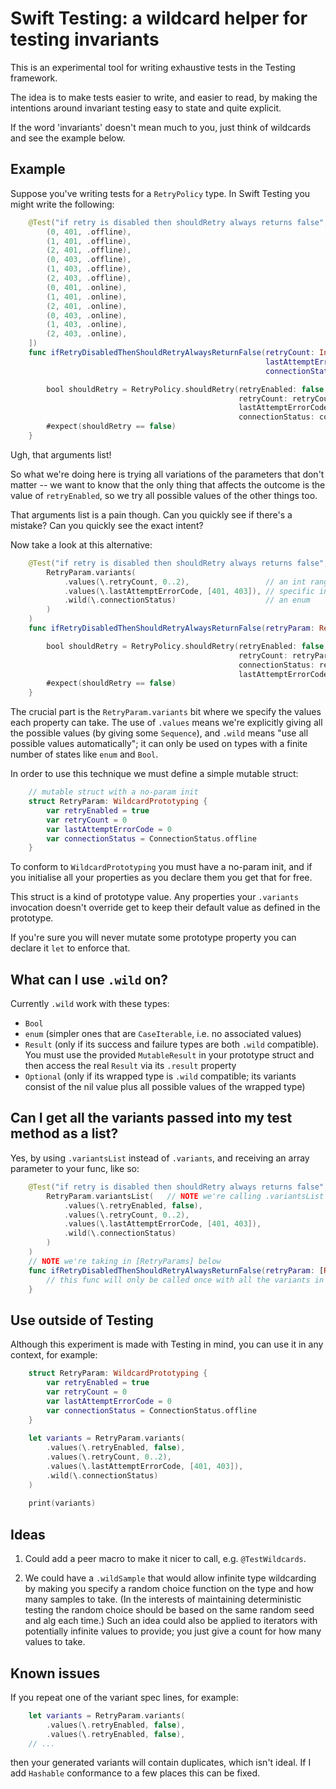 
# Swift Testing: a wildcard helper for testing invariants

This is an experimental tool for writing exhaustive tests in the Testing framework.

The idea is to make tests easier to write, and easier to read, by making the intentions around invariant testing easy to state and quite explicit.

If the word 'invariants' doesn't mean much to you, just think of wildcards and see the example below.

## Example

Suppose you've writing tests for a `RetryPolicy` type. In Swift Testing you might write the following:

```swift
    @Test("if retry is disabled then shouldRetry always returns false", arguments: [
        (0, 401, .offline),
        (1, 401, .offline),
        (2, 401, .offline),
        (0, 403, .offline),
        (1, 403, .offline),
        (2, 403, .offline),
        (0, 401, .online),
        (1, 401, .online),
        (2, 401, .online),
        (0, 403, .online),
        (1, 403, .online),
        (2, 403, .online),
    ])
    func ifRetryDisabledThenShouldRetryAlwaysReturnFalse(retryCount: Int,
                                                         lastAttemptErrorCode: Int,
                                                         connectionStatus: ConnectionStatus) {

        bool shouldRetry = RetryPolicy.shouldRetry(retryEnabled: false,
                                                   retryCount: retryCount,
                                                   lastAttemptErrorCode: lastAttemptErrorCode,
                                                   connectionStatus: connectionStatus)
        #expect(shouldRetry == false)
    }
```

Ugh, that arguments list!

So what we're doing here is trying all variations of the parameters that don't matter -- we want to know that the only thing that affects the outcome is the value of `retryEnabled`, so we try all possible values of the other things too.

That arguments list is a pain though. Can you quickly see if there's a mistake? Can you quickly see the exact intent?

Now take a look at this alternative:

```swift
    @Test("if retry is disabled then shouldRetry always returns false", arguments:
        RetryParam.variants(
            .values(\.retryCount, 0..2),                 // an int range
            .values(\.lastAttemptErrorCode, [401, 403]), // specific int values 
            .wild(\.connectionStatus)                    // an enum
        )
    )
    func ifRetryDisabledThenShouldRetryAlwaysReturnFalse(retryParam: RetryParam) {

        bool shouldRetry = RetryPolicy.shouldRetry(retryEnabled: false,
                                                   retryCount: retryParam.retryCount,
                                                   connectionStatus: retryParam.retryCount,
                                                   lastAttemptErrorCode: retryParam.lastAttemptErrorCode)
        #expect(shouldRetry == false)
    }
```

The crucial part is the `RetryParam.variants` bit where we specify the values each property can take. The use of `.values` means we're explicitly giving all the possible values (by giving some `Sequence`), and `.wild` means "use all possible values automatically"; it can only be used on types with a finite number of states like `enum` and `Bool`.

In order to use this technique we must define a simple mutable struct:

```swift
    // mutable struct with a no-param init
    struct RetryParam: WildcardPrototyping {
        var retryEnabled = true
        var retryCount = 0
        var lastAttemptErrorCode = 0
        var connectionStatus = ConnectionStatus.offline
    }
```

To conform to `WildcardPrototyping` you must have a no-param init, and if you initialise all your properties as you declare them you get that for free.

This struct is a kind of prototype value. Any properties your `.variants` invocation doesn't override get to keep their default value as defined in the prototype.

If you're sure you will never mutate some prototype property you can declare it `let` to enforce that.

## What can I use `.wild` on?

Currently `.wild` work with these types:

* `Bool`
* `enum` (simpler ones that are `CaseIterable`, i.e. no associated values)
* `Result` (only if its success and failure types are both `.wild` compatible). You must use the provided `MutableResult` in your prototype struct and  then access the real `Result` via its `.result` property
* `Optional` (only if its wrapped type is `.wild` compatible; its variants consist of the nil value plus all possible values of the wrapped type)

## Can I get all the variants passed into my test method as a list?

Yes, by using `.variantsList` instead of `.variants`, and receiving an array parameter to your func, like so:

```swift
    @Test("if retry is disabled then shouldRetry always returns false", arguments:
        RetryParam.variantsList(   // NOTE we're calling .variantsList here
            .values(\.retryEnabled, false),
            .values(\.retryCount, 0..2),
            .values(\.lastAttemptErrorCode, [401, 403]),
            .wild(\.connectionStatus)
        )
    )
    // NOTE we're taking in [RetryParams] below
    func ifRetryDisabledThenShouldRetryAlwaysReturnFalse(retryParam: [RetryParam]) {
        // this func will only be called once with all the variants in a list
    }
```



## Use outside of Testing

Although this experiment is made with Testing in mind, you can use it in any context, for example:

```swift
    struct RetryParam: WildcardPrototyping {
        var retryEnabled = true
        var retryCount = 0
        var lastAttemptErrorCode = 0
        var connectionStatus = ConnectionStatus.offline
    }
    
    let variants = RetryParam.variants(
        .values(\.retryEnabled, false),
        .values(\.retryCount, 0..2),
        .values(\.lastAttemptErrorCode, [401, 403]),
        .wild(\.connectionStatus)
    )
    
    print(variants)
```

## Ideas

1. Could add a peer macro to make it nicer to call, e.g. `@TestWildcards`.

2. We could have a `.wildSample` that would allow infinite type wildcarding by making you specify a random choice function on the type and how many samples to take. (In the interests of maintaining deterministic testing the random choice should be based on the same random seed and alg each time.) Such an idea could also be applied to iterators with potentially infinite values to provide; you just give a count for how many values to take.

## Known issues

If you repeat one of the variant spec lines, for example:

```swift
    let variants = RetryParam.variants(
        .values(\.retryEnabled, false),
        .values(\.retryEnabled, false),
    // ...
```

then your generated variants will contain duplicates, which isn't ideal. If I add `Hashable` conformance to a few places this can be fixed.

<!-- * `OptionSet` -->


<!--

## Ideas

* truth table outputter that makes a string with table containing all input variants and the result (it would be given some func to get that result)

## ResultTypes

Hasn't been made into invariant thing because it's immutable and currently this whole thing works via mutability.
Workaround: use the provided MutableResultType and then call .result on it in the test to get the actual ResultType.

    //    @Test
    //    func resultTypes() {
    //        typealias MyResult = Result<Bool, SomeError>
    //        // Results aren't mutable! Guess we could built something to instantiate it, but... meh
    //        let base = MyResult.success(true)
    //    }



### scratch

```
// thoughts:
//
// * one potential issue is that we mutate the prototype, so you need a mutable object.
//   but the code you're testing might well take an immutable type.
//
//   But this tool is meant for driving Testing test cases, where you will
//   probably construct the real type from it; so I think this mutable aspect is ok.
```

-->
